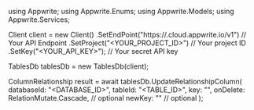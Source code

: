 using Appwrite;
using Appwrite.Enums;
using Appwrite.Models;
using Appwrite.Services;

Client client = new Client()
    .SetEndPoint("https://<REGION>.cloud.appwrite.io/v1") // Your API Endpoint
    .SetProject("<YOUR_PROJECT_ID>") // Your project ID
    .SetKey("<YOUR_API_KEY>"); // Your secret API key

TablesDb tablesDb = new TablesDb(client);

ColumnRelationship result = await tablesDb.UpdateRelationshipColumn(
    databaseId: "<DATABASE_ID>",
    tableId: "<TABLE_ID>",
    key: "",
    onDelete: RelationMutate.Cascade, // optional
    newKey: "" // optional
);